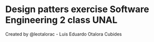 # Design patters exercise Software Engineering 2 class UNAL
Created by 
@leotalorac - Luis Eduardo Otalora Cubides

